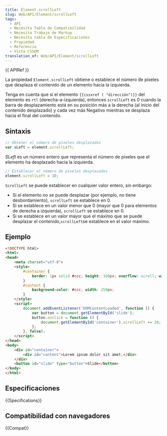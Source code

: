 ```yaml
---
title: Element.scrollLeft
slug: Web/API/Element/scrollLeft
tags:
  - API
  - Necesita Tabla de Compatibilidad
  - Necesita Trabajo de Markup
  - Necesita tabla de Especificaciones
  - Propiedad
  - Referencia
  - Vista CSSOM
translation_of: Web/API/Element/scrollLeft
---
```


{{ APIRef }}

La propiedad `Element.scrollLeft` obtiene o establece el número de píxeles que desplaza el contenido de un elemento hacia la izquierda.

Tenga en cuenta que si el elemento `{{cssxref ( "dirección")}}` del elemento es `rtl` (derecha-a-izquierda), entonces `scrollLeft` es 0 cuando la barra de desplazamiento está en su posición más a la derecha (al inicio del contenido desplazado) y cada vez más Negativo mientras se desplaza hacia el final del contenido.

## Síntaxis

```js
// Obtener el número de píxeles desplazados
var sLeft = element.scrollLeft;
```

_SLeft_ es un número entero que representa el número de píxeles que el elemento ha desplazado hacia la izquierda.

```js
// Establecer el número de píxeles desplazados
element.scrollLeft = 10;
```

`ScrollLeft` se puede establecer en cualquier valor entero, sin embargo:

- Si el elemento no se puede desplazar (por ejemplo, no tiene desbordamiento), `scrollLeft` se establece en 0.
- Si se establece en un valor menor que 0 (mayor que 0 para elementos de derecha a izquierda), `scrollLeft` se establece en 0.
- Si se establece en un valor mayor que el máximo que se puede desplazar el contenido,` scrollLeft `se establece en el valor máximo.

## Ejemplo

```html
<!DOCTYPE html>
<html>
<head>
    <meta charset="utf-8">
    <style>
        #container {
            border: 1px solid #ccc; height: 100px; overflow: scroll; width: 100px;
        }
        #content {
            background-color: #ccc; width: 250px;
        }
    </style>
    <script>
        document.addEventListener('DOMContentLoaded', function () {
            var button = document.getElementById('slide');
            button.onclick = function () {
                document.getElementById('container').scrollLeft += 20;
            };
        }, false);
    </script>
</head>
<body>
    <div id="container">
        <div id="content">Lorem ipsum dolor sit amet.</div>
    </div>
    <button id="slide" type="button">Slide</button>
</body>
</html>
```

## Especificaciones

{{Specifications}}

## Compatibilidad con navegadores

{{Compat}}

